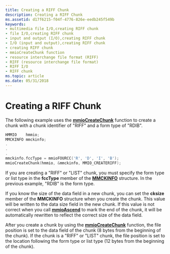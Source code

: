 ```yaml
---
title: Creating a RIFF Chunk
description: Creating a RIFF Chunk
ms.assetid: d17f6215-f04f-4776-826e-eedb245f549b
keywords:
- multimedia file I/O,creating RIFF chunk
- file I/O,creating RIFF chunk
- input and output (I/O),creating RIFF chunk
- I/O (input and output),creating RIFF chunk
- creating RIFF chunk
- mmioCreateChunk function
- resource interchange file format (RIFF)
- RIFF (resource interchange file format)
- RIFF I/O
- RIFF chunk
ms.topic: article
ms.date: 05/31/2018
---
```


# Creating a RIFF Chunk

The following example uses the [**mmioCreateChunk**](https://msdn.microsoft.com/library/Dd757317(v=VS.85).aspx) function to create a chunk with a chunk identifier of "RIFF" and a form type of "RDIB".


```C++
HMMIO    hmmio; 
MMCKINFO mmckinfo; 
. 
. 
. 
mmckinfo.fccType = mmioFOURCC('R', 'D', 'I', 'B'); 
mmioCreateChunk(hmmio, &mmckinfo, MMIO_CREATERIFF); 
```



If you are creating a "RIFF" or "LIST" chunk, you must specify the form type or list type in the **fccType** member of the [**MMCKINFO**](https://msdn.microsoft.com/library/Dd757312(v=VS.85).aspx) structure. In the previous example, "RDIB" is the form type.

If you know the size of the data field in a new chunk, you can set the **cksize** member of the **MMCKINFO** structure when you create the chunk. This value will be written to the data size field in the new chunk. If this value is not correct when you call [**mmioAscend**](https://msdn.microsoft.com/library/Dd757315(v=VS.85).aspx) to mark the end of the chunk, it will be automatically rewritten to reflect the correct size of the data field.

After you create a chunk by using the [**mmioCreateChunk**](https://msdn.microsoft.com/library/Dd757317(v=VS.85).aspx) function, the file position is set to the data field of the chunk (8 bytes from the beginning of the chunk). If the chunk is a "RIFF" or "LIST" chunk, the file position is set to the location following the form type or list type (12 bytes from the beginning of the chunk).

 

 




